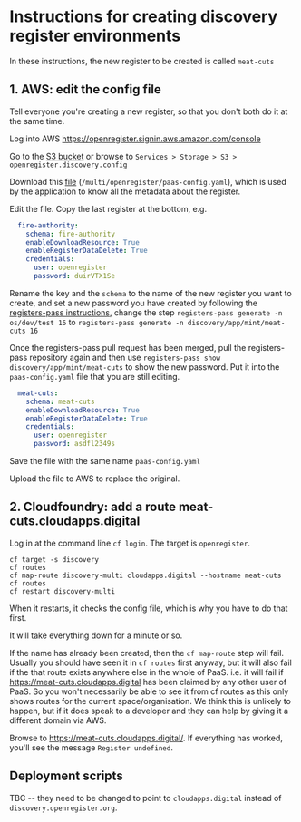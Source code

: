 # Instructions for creating discovery register environments

In these instructions, the new register to be created is called `meat-cuts`

## 1. AWS: edit the config file

Tell everyone you're creating a new register, so that you don't both do it at
the same time.

Log into AWS https://openregister.signin.aws.amazon.com/console

Go to the [S3 bucket](https://s3.console.aws.amazon.com/s3/buckets/openregister.discovery.config/?region=us-east-2&tab=overview)
or browse to `Services > Storage > S3 > openregister.discovery.config`

Download this
[file](https://s3.console.aws.amazon.com/s3/object/openregister.discovery.config/multi/openregister/paas-config.yaml?region=us-east-2&tab=overview)
(`/multi/openregister/paas-config.yaml`), which is used by the application to
know all the metadata about the register.

Edit the file.  Copy the last register at the bottom, e.g.

```yaml
  fire-authority:
    schema: fire-authority
    enableDownloadResource: True
    enableRegisterDataDelete: True
    credentials:
      user: openregister
      password: duirVTX1Se
```

Rename the key and the `schema` to the name of the new register you want to create, and set
a new password you have created by following the [registers-pass
instructions](https://github.com/openregister/credentials/#updating-repo-adding-passwords-etc),
change the step `registers-pass generate -n os/dev/test 16` to `registers-pass
generate -n discovery/app/mint/meat-cuts 16`

Once the registers-pass pull request has been merged, pull the registers-pass
repository again and then use `registers-pass show discovery/app/mint/meat-cuts`
to show the new password.  Put it into the `paas-config.yaml` file that you are
still editing.

```yaml
  meat-cuts:
    schema: meat-cuts
    enableDownloadResource: True
    enableRegisterDataDelete: True
    credentials:
      user: openregister
      password: asdfl2349s
```

Save the file with the same name `paas-config.yaml`

Upload the file to AWS to replace the original.

## 2. Cloudfoundry: add a route meat-cuts.cloudapps.digital

Log in at the command line `cf login`. The target is `openregister`.

```
cf target -s discovery
cf routes
cf map-route discovery-multi cloudapps.digital --hostname meat-cuts
cf routes
cf restart discovery-multi
```

When it restarts, it checks the config file, which is why you have to do that
first.

It will take everything down for a minute or so.

If the name has already been created, then the `cf map-route` step will fail.
Usually you should have seen it in `cf routes` first anyway, but it will also
fail if the that route exists anywhere else in the whole of PaaS. i.e. it will
fail if https://meat-cuts.cloudapps.digital has been claimed by any other user
of PaaS. So you won't necessarily be able to see it from cf routes as this only
shows routes for the current space/organisation.  We think this is unlikely to
happen, but if it does speak to a developer and they can help by giving it a
different domain via AWS.

Browse to https://meat-cuts.cloudapps.digital/.  If everything has worked,
you'll see the message `Register undefined`.

## Deployment scripts

TBC -- they need to be changed to point to `cloudapps.digital` instead of
`discovery.openregister.org`.
